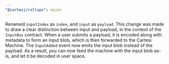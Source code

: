 ```yaml
---
"@cartesi/rollups": major
---
```


Renamed `inputIndex` as `index`, and `input` as `payload`.
This change was made to draw a clear distinction between input and payload, in the context of the `InputBox` contract.
When a user submits a payload, it is encoded along with metadata to form an input blob, which is then forwarded to the Cartesi Machine.
The `InputAdded` event now emits the input blob instead of the payload.
As a result, you can now feed the machine with the input blob as-is, and let it be decoded in user space.
